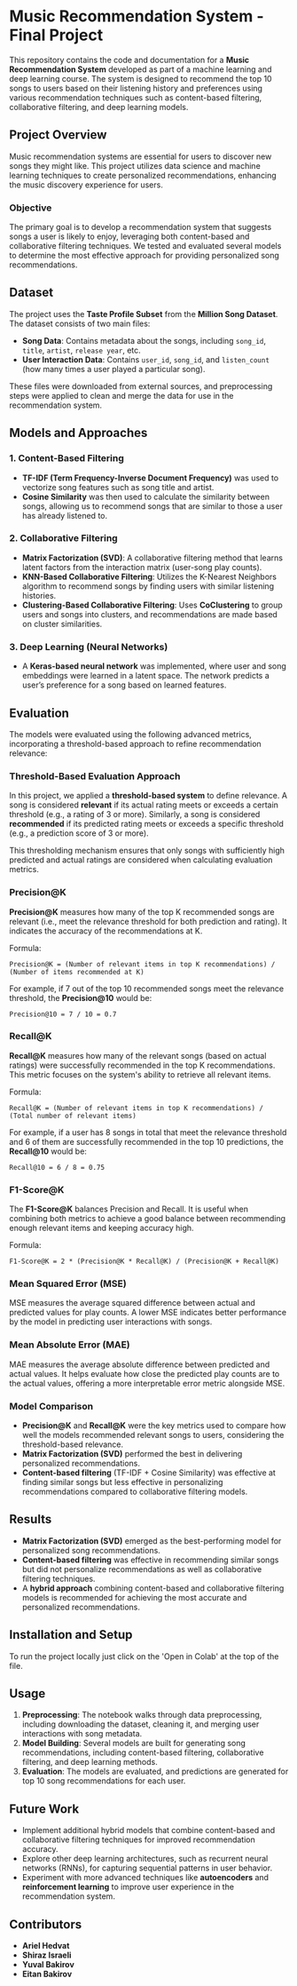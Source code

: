 # Music Recommendation System - Final Project

This repository contains the code and documentation for a **Music Recommendation System** developed as part of a machine learning and deep learning course. The system is designed to recommend the top 10 songs to users based on their listening history and preferences using various recommendation techniques such as content-based filtering, collaborative filtering, and deep learning models.

## Project Overview

Music recommendation systems are essential for users to discover new songs they might like. This project utilizes data science and machine learning techniques to create personalized recommendations, enhancing the music discovery experience for users.

### Objective

The primary goal is to develop a recommendation system that suggests songs a user is likely to enjoy, leveraging both content-based and collaborative filtering techniques. We tested and evaluated several models to determine the most effective approach for providing personalized song recommendations.

## Dataset

The project uses the **Taste Profile Subset** from the **Million Song Dataset**. The dataset consists of two main files:

- **Song Data**: Contains metadata about the songs, including `song_id`, `title`, `artist`, `release year`, etc.
- **User Interaction Data**: Contains `user_id`, `song_id`, and `listen_count` (how many times a user played a particular song).

These files were downloaded from external sources, and preprocessing steps were applied to clean and merge the data for use in the recommendation system.

## Models and Approaches

### 1. **Content-Based Filtering**
- **TF-IDF (Term Frequency-Inverse Document Frequency)** was used to vectorize song features such as song title and artist.
- **Cosine Similarity** was then used to calculate the similarity between songs, allowing us to recommend songs that are similar to those a user has already listened to.

### 2. **Collaborative Filtering**
- **Matrix Factorization (SVD)**: A collaborative filtering method that learns latent factors from the interaction matrix (user-song play counts).
- **KNN-Based Collaborative Filtering**: Utilizes the K-Nearest Neighbors algorithm to recommend songs by finding users with similar listening histories.
- **Clustering-Based Collaborative Filtering**: Uses **CoClustering** to group users and songs into clusters, and recommendations are made based on cluster similarities.

### 3. **Deep Learning (Neural Networks)**
- A **Keras-based neural network** was implemented, where user and song embeddings were learned in a latent space. The network predicts a user’s preference for a song based on learned features.


## Evaluation

The models were evaluated using the following advanced metrics, incorporating a threshold-based approach to refine recommendation relevance:

### **Threshold-Based Evaluation Approach**
In this project, we applied a **threshold-based system** to define relevance. A song is considered **relevant** if its actual rating meets or exceeds a certain threshold (e.g., a rating of 3 or more). Similarly, a song is considered **recommended** if its predicted rating meets or exceeds a specific threshold (e.g., a prediction score of 3 or more). 

This thresholding mechanism ensures that only songs with sufficiently high predicted and actual ratings are considered when calculating evaluation metrics.

### **Precision@K**
**Precision@K** measures how many of the top K recommended songs are relevant (i.e., meet the relevance threshold for both prediction and rating). It indicates the accuracy of the recommendations at K.

Formula:
```
Precision@K = (Number of relevant items in top K recommendations) / (Number of items recommended at K)
```

For example, if 7 out of the top 10 recommended songs meet the relevance threshold, the **Precision@10** would be:
```
Precision@10 = 7 / 10 = 0.7
```

### **Recall@K**
**Recall@K** measures how many of the relevant songs (based on actual ratings) were successfully recommended in the top K recommendations. This metric focuses on the system's ability to retrieve all relevant items.

Formula:
```
Recall@K = (Number of relevant items in top K recommendations) / (Total number of relevant items)
```

For example, if a user has 8 songs in total that meet the relevance threshold and 6 of them are successfully recommended in the top 10 predictions, the **Recall@10** would be:
```
Recall@10 = 6 / 8 = 0.75
```

### **F1-Score@K**
The **F1-Score@K** balances Precision and Recall. It is useful when combining both metrics to achieve a good balance between recommending enough relevant items and keeping accuracy high.

Formula:
```
F1-Score@K = 2 * (Precision@K * Recall@K) / (Precision@K + Recall@K)
```

### **Mean Squared Error (MSE)**
MSE measures the average squared difference between actual and predicted values for play counts. A lower MSE indicates better performance by the model in predicting user interactions with songs.

### **Mean Absolute Error (MAE)**
MAE measures the average absolute difference between predicted and actual values. It helps evaluate how close the predicted play counts are to the actual values, offering a more interpretable error metric alongside MSE.

### **Model Comparison**
- **Precision@K** and **Recall@K** were the key metrics used to compare how well the models recommended relevant songs to users, considering the threshold-based relevance.
- **Matrix Factorization (SVD)** performed the best in delivering personalized recommendations.
- **Content-based filtering** (TF-IDF + Cosine Similarity) was effective at finding similar songs but less effective in personalizing recommendations compared to collaborative filtering models.


## Results

- **Matrix Factorization (SVD)** emerged as the best-performing model for personalized song recommendations.
- **Content-based filtering** was effective in recommending similar songs but did not personalize recommendations as well as collaborative filtering techniques.
- A **hybrid approach** combining content-based and collaborative filtering models is recommended for achieving the most accurate and personalized recommendations.

## Installation and Setup

To run the project locally just click on the 'Open in Colab' at the top of the file.

## Usage

1. **Preprocessing**: The notebook walks through data preprocessing, including downloading the dataset, cleaning it, and merging user interactions with song metadata.
2. **Model Building**: Several models are built for generating song recommendations, including content-based filtering, collaborative filtering, and deep learning methods.
3. **Evaluation**: The models are evaluated, and predictions are generated for top 10 song recommendations for each user.

## Future Work

- Implement additional hybrid models that combine content-based and collaborative filtering techniques for improved recommendation accuracy.
- Explore other deep learning architectures, such as recurrent neural networks (RNNs), for capturing sequential patterns in user behavior.
- Experiment with more advanced techniques like **autoencoders** and **reinforcement learning** to improve user experience in the recommendation system.

## Contributors

- **Ariel Hedvat**
- **Shiraz Israeli**
- **Yuval Bakirov**
- **Eitan Bakirov**

